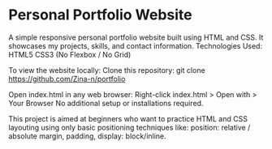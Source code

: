 # Personal Portfolio Website
A simple responsive personal portfolio website built using HTML and CSS. It showcases my projects, skills, and contact information.
Technologies Used:
HTML5
CSS3 (No Flexbox / No Grid)

To view the website locally:
Clone this repository:
git clone https://github.com/Zina-n/portfolio

Open index.html in any web browser:
Right-click index.html > Open with > Your Browser
No additional setup or installations required.

This project is aimed at beginners who want to practice HTML and CSS layouting using only basic positioning techniques like:
position: relative / absolute
margin, padding, display: block/inline.


